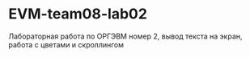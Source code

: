 # EVM-team08-lab02
Лабораторная работа по ОРГЭВМ номер 2, вывод текста на экран, работа с цветами и скроллингом
